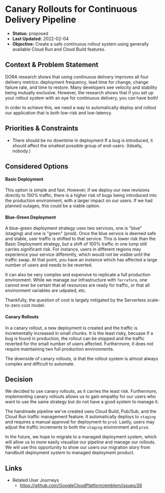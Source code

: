 # Canary Rollouts for Continuous Delivery Pipeline

* **Status:** proposed
* **Last Updated:** 2022-02-04
* **Objective:** Create a safe continuous rollout system using generally available Cloud Run and Cloud Build features.

## Context & Problem Statement

DORA research shows that using continuous delivery improves all four delivery metrics: deployment frequency, lead time for change, change failure rate, and time to restore.  Many developers see velocity and stability being mutually exclusive.  However, the research shows that if you set up your rollout system with an eye for continuous delivery, you can have both!  

In order to achieve this, we need a way to automatically deploy and rollout our application that is both low-risk and low-latency.  

## Priorities & Constraints <!-- optional -->

* There should be no downtime in deployment
If a bug is introduced, it should affect the smallest possible group of end-users. (Ideally, nobody.)

## Considered Options

#### Basic Deployment
 
This option is simple and fast.  However, if we deploy our new revisions directly to 100% traffic, there is a higher risk of bugs being introduced into the production environment, with a larger impact on our users.  If we had planned outages, this could be a viable option. 

#### Blue-Green Deployment

A blue-green deployment strategy uses two services, one is "blue" (staging) and one is "green" (prod). Once the blue service is deemed safe and stable, user traffic is shifted to that service.  This is lower risk than the Basic Deployment strategy, but a shift of 100% traffic in one lump still carries significant risk.  For instance, users in different regions may experience your service differently, which would not be visible until the traffic swap. At that point, you have an instance which has affected a large number of users and needs to be reverted. 

It can also be very complex and expensive to replicate a full production environment. While we manage our infrastructure with `Terraform`, one cannot ever be certain that all resources are ready for traffic, or that all environment variables are udpated, etc.  

Thankfully, the question of cost is largely mitigated by the Serverless scale-to-zero cost model. 

#### Canary Rollouts

In a canary rollout, a new deployment is created and the traffic is incrementally increased in small chunks. It is the least risky, becuase if a bug is found in production, the rollout can be stopped and the traffic reverted for the small number of users affected.  Furthermore, it does not require maintaining two full production environments.  

The downside of canary rollouts, is that the rollout system is almost always complex and difficult to automate.  

## Decision

We decided to use canary rollouts, as it carries the least risk. Furthermore, implementing canary rollouts allows us to gain empathy for our users who want to use the same strategy but do not have a good system to manage it.  

The handmade pipeline we've created uses Cloud Build, Pub/Sub, and the Cloud Run traffic management feature.  It automatically deploys to `staging` and requires a manual approval for deployment to `prod`.  Lastly, users may adjust the traffic increments to both the `staging` environment and `prod`.  

In the future, we hope to migrate to a managed deployment system, which will allow us to more easily visualize our pipeline and manage our rollouts.  We will use this opportunity to show our users our migration story from handbuilt deployment system to managed deployment product. 


## Links

* Related User Journeys
  * https://github.com/GoogleCloudPlatform/emblem/issues/26
